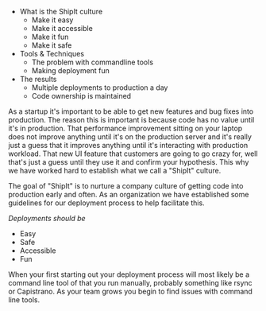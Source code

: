 - What is the ShipIt culture
  - Make it easy
  - Make it accessible
  - Make it fun
  - Make it safe
- Tools & Techniques
  - The problem with commandline tools
  - Making deployment fun
- The results
  - Multiple deployments to production a day
  - Code ownership is maintained
  
  
As a startup it's important to be able to get new features and bug fixes into production. The reason this is important is because code has no value until it's in production. That performance improvement sitting on your laptop does not improve anything until it's on the production server and it's really just a guess that it improves anything until it's interacting with production workload. That new UI feature that customers are going to go crazy for, well that's just a guess until they use it and confirm your hypothesis. This why we have worked hard to establish what we call a "ShipIt" culture.

The goal of "ShipIt" is to nurture a company culture of getting code into production early and often. As an organization we have established some guidelines for our deployment process to help facilitate this. 

*Deployments should be*

- Easy
- Safe
- Accessible
- Fun

When your first starting out your deployment process will most likely be a command line tool of that you run manually, probably something like rsync or Capistrano. As your team grows you begin to find issues with command line tools. 


